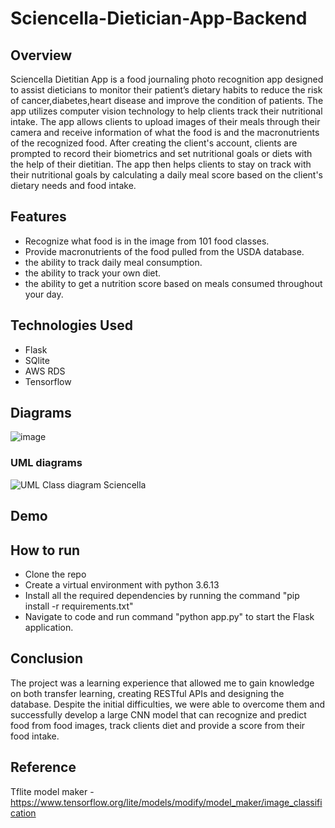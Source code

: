 # Sciencella-Dietician-App-Backend

## Overview
Sciencella Dietitian App is a food journaling photo recognition app designed to assist dieticians to monitor their patient’s dietary habits to reduce the risk of cancer,diabetes,heart disease and improve the condition of patients.
The app utilizes computer vision technology to help clients track their nutritional intake.
The app allows clients to upload images of their meals through their camera and receive information of what the food is and the macronutrients of the recognized food. 
After creating the client's account, clients are prompted to record their biometrics and set nutritional goals or diets with the help of their dietitian.
The app then helps clients to stay on track with their nutritional goals by calculating a daily meal score based on the client's dietary needs and food intake.
 
## Features
- Recognize what food is in the image from 101 food classes.
- Provide macronutrients of the food pulled from the USDA database.
- the ability to track daily meal consumption.
- the ability to track your own diet.
- the ability to get a nutrition score based on meals consumed throughout your day.

## Technologies Used
- Flask
- SQlite
- AWS RDS 
- Tensorflow

## Diagrams
![image](https://user-images.githubusercontent.com/33766593/222347696-6f7a1a48-c1fa-4579-bb6e-34192829bc4e.png)
### UML diagrams
![UML Class diagram Sciencella](https://user-images.githubusercontent.com/33766593/222350682-5011d6b0-931e-43c7-b1ef-91cdc33a7d2f.png)



## Demo

## How to run
- Clone the repo 
- Create a virtual environment with python 3.6.13 
- Install all the required dependencies by running the command "pip install -r requirements.txt"
- Navigate to code and run command "python app.py" to start the Flask application.


## Conclusion
The project was a learning experience that allowed me to gain knowledge on both transfer learning, creating RESTful APIs and designing the database.
Despite the initial difficulties, we were able to overcome them and successfully develop a large CNN model that can recognize and predict food from food images,
track clients diet and provide a score from their food intake.

## Reference
Tflite model maker - https://www.tensorflow.org/lite/models/modify/model_maker/image_classification
